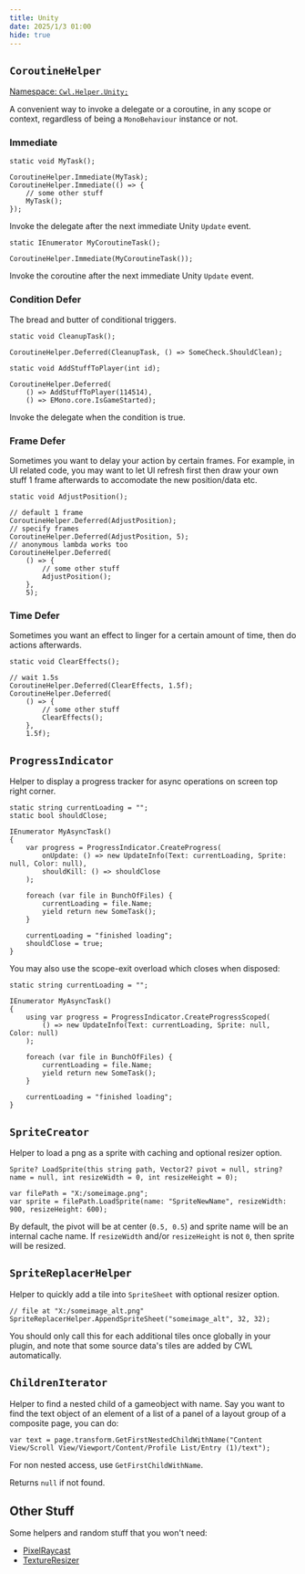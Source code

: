 ```yaml
---
title: Unity
date: 2025/1/3 01:00
hide: true
---
```


## `CoroutineHelper`

[Namespace: `Cwl.Helper.Unity;`](https://github.com/gottyduke/Elin.Plugins/tree/master/CustomWhateverLoader/Helper/Unity)

A convenient way to invoke a delegate or a coroutine, in any scope or context, regardless of being a `MonoBehaviour` instance or not.

### Immediate
```cs:no-line-numbers
static void MyTask();

CoroutineHelper.Immediate(MyTask);
CoroutineHelper.Immediate(() => {
    // some other stuff
    MyTask();
});
```

Invoke the delegate after the next immediate Unity `Update` event.

```cs:no-line-numbers
static IEnumerator MyCoroutineTask();

CoroutineHelper.Immediate(MyCoroutineTask());
```

Invoke the coroutine after the next immediate Unity `Update` event.

### Condition Defer

The bread and butter of conditional triggers.
```cs:no-line-numbers
static void CleanupTask();

CoroutineHelper.Deferred(CleanupTask, () => SomeCheck.ShouldClean);

static void AddStuffToPlayer(int id);

CoroutineHelper.Deferred(
    () => AddStuffToPlayer(114514),
    () => EMono.core.IsGameStarted);
```

Invoke the delegate when the condition is true.

### Frame Defer

Sometimes you want to delay your action by certain frames. For example, in UI related code, you may want to let UI refresh first then draw your own stuff 1 frame afterwards to accomodate the new position/data etc.
```cs:no-line-numbers
static void AdjustPosition();

// default 1 frame
CoroutineHelper.Deferred(AdjustPosition);
// specify frames
CoroutineHelper.Deferred(AdjustPosition, 5);
// anonymous lambda works too
CoroutineHelper.Deferred(
    () => {
        // some other stuff
        AdjustPosition();
    },
    5);
```

### Time Defer

Sometimes you want an effect to linger for a certain amount of time, then do actions afterwards.
```cs:no-line-numbers
static void ClearEffects();

// wait 1.5s
CoroutineHelper.Deferred(ClearEffects, 1.5f);
CoroutineHelper.Deferred(
    () => {
        // some other stuff
        ClearEffects();
    },
    1.5f);
```

## `ProgressIndicator`

Helper to display a progress tracker for async operations on screen top right corner.
```cs:no-line-numbers
static string currentLoading = "";
static bool shouldClose;

IEnumerator MyAsyncTask()
{
    var progress = ProgressIndicator.CreateProgress(
        onUpdate: () => new UpdateInfo(Text: currentLoading, Sprite: null, Color: null),
        shouldKill: () => shouldClose
    );

    foreach (var file in BunchOfFiles) {
        currentLoading = file.Name;
        yield return new SomeTask();
    }

    currentLoading = "finished loading";
    shouldClose = true;
}
```

You may also use the scope-exit overload which closes when disposed:
```cs:no-line-numbers
static string currentLoading = "";

IEnumerator MyAsyncTask()
{
    using var progress = ProgressIndicator.CreateProgressScoped(
        () => new UpdateInfo(Text: currentLoading, Sprite: null, Color: null)
    );

    foreach (var file in BunchOfFiles) {
        currentLoading = file.Name;
        yield return new SomeTask();
    }

    currentLoading = "finished loading";
}
```

## `SpriteCreator`

Helper to load a png as a sprite with caching and optional resizer option.
```cs:no-line-numbers
Sprite? LoadSprite(this string path, Vector2? pivot = null, string? name = null, int resizeWidth = 0, int resizeHeight = 0);

var filePath = "X:/someimage.png";
var sprite = filePath.LoadSprite(name: "SpriteNewName", resizeWidth: 900, resizeHeight: 600);
```

By default, the pivot will be at center (`0.5, 0.5`) and sprite name will be an internal cache name. If `resizeWidth` and/or `resizeHeight` is not `0`, then sprite will be resized.

## `SpriteReplacerHelper`

Helper to quickly add a tile into `SpriteSheet` with optional resizer option.
```cs:no-line-numbers
// file at "X:/someimage_alt.png"
SpriteReplacerHelper.AppendSpriteSheet("someimage_alt", 32, 32);
```

You should only call this for each additional tiles once globally in your plugin, and note that some source data's tiles are added by CWL automatically.

## `ChildrenIterator`

Helper to find a nested child of a gameobject with name. Say you want to find the text object of an element of a list of a panel of a layout group of a composite page, you can do:
```cs:no-line-numbers
var text = page.transform.GetFirstNestedChildWithName("Content View/Scroll View/Viewport/Content/Profile List/Entry (1)/text");
```

For non nested access, use `GetFirstChildWithName`.

Returns `null` if not found.

## Other Stuff

Some helpers and random stuff that you won't need:

+ [PixelRaycast](https://github.com/gottyduke/Elin.Plugins/blob/master/CustomWhateverLoader/Helper/Unity/PixelRaycast.cs)
+ [TextureResizer](https://github.com/gottyduke/Elin.Plugins/blob/master/CustomWhateverLoader/Helper/Unity/TextureResizer.cs)